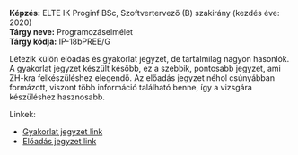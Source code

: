 **Képzés:** ELTE IK Proginf BSc, Szoftvertervező (B) szakirány (kezdés éve: 2020)  
**Tárgy neve:** Programozáselmélet  
**Tárgy kódja:** IP-18bPREE/G

Létezik külön előadás és gyakorlat jegyzet, de tartalmilag nagyon hasonlók.
A gyakorlat jegyzet készült később, ez a szebbik, pontosabb jegyzet, ami ZH-kra felkészüléshez elegendő.
Az előadás jegyzet néhol csúnyábban formázott, viszont több információ található benne, így a vizsgára készüléshez hasznosabb.

Linkek:
 - [Gyakorlat jegyzet link](gyakorlat/progelm-gyak.pdf)
 - [Előadás jegyzet link](előadás/progelm-ea.pdf)

